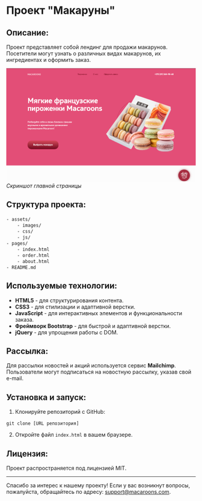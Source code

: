 # Проект "Макаруны"

## Описание:
Проект представляет собой лендинг для продажи макарунов. Посетители могут узнать о различных видах макарунов, их ингредиентах и оформить заказ.

![Screenshot](screens/main_page.png)  
*Скриншот главной страницы*

## Структура проекта:

```
- assets/
    - images/
    - css/
    - js/
- pages/
    - index.html
    - order.html
    - about.html
- README.md
```

## Используемые технологии:

- **HTML5** - для структурирования контента.
- **CSS3** - для стилизации и адаптивной верстки.
- **JavaScript** - для интерактивных элементов и функциональности заказа.
- **Фреймворк Bootstrap** - для быстрой и адаптивной верстки.
- **jQuery** - для упрощения работы с DOM.

## Рассылка:

Для рассылки новостей и акций используется сервис **Mailchimp**. Пользователи могут подписаться на новостную рассылку, указав свой e-mail.

## Установка и запуск:

1. Клонируйте репозиторий с GitHub:
```
git clone [URL репозитория]
```
2. Откройте файл `index.html` в вашем браузере.

## Лицензия:

Проект распространяется под лицензией MIT.

---

Спасибо за интерес к нашему проекту! Если у вас возникнут вопросы, пожалуйста, обращайтесь по адресу: support@macaroons.com.
